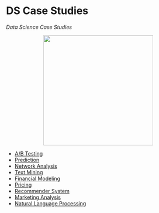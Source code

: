 # DS Case Studies
_Data Science Case Studies_

<p align="center">
  <img src="https://accesto.com/images/case_study_list.svg" height="300px">
</p>

- [A/B Testing](https://github.com/vanessaaleung/ds-case-studies/tree/master/ab-testing)
- [Prediction](https://github.com/vanessaaleung/ds-case-studies/tree/master/prediction)
- [Network Analysis](https://github.com/vanessaaleung/ds-case-studies/tree/master/network-analysis)
- [Text Mining](https://github.com/vanessaaleung/ds-case-studies/tree/master/ab-testing)
- [Financial Modeling](https://github.com/vanessaaleung/ds-case-studies/tree/master/financial-modeling)
- [Pricing](https://github.com/vanessaaleung/ds-case-studies/tree/master/pricing)
- [Recommender System](https://github.com/vanessaaleung/ds-case-studies/tree/master/recommender-system)
- [Marketing Analysis](https://github.com/vanessaaleung/ds-case-studies/tree/master/marketing-analysis)
- [Natural Language Processing](https://github.com/vanessaaleung/ds-case-studies/tree/master/natural-language-processing)
